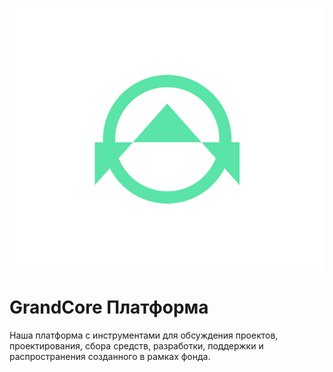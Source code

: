 ![Gradcore-Logo](../_media/logo-grandcore.png ":size=150")

# GrandCore Платформа

Наша платформа с инструментами для обсуждения проектов, проектирования, сбора средств, разработки, поддержки и распространения созданного в рамках фонда.
